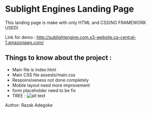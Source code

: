 # Sublight Engines Landing Page

This landing page is make with only HTML and CSS(NO FRAMEWORK USED)

Link for demo : http://sublightengine.com.s3-website.ca-central-1.amazonaws.com/

## Things to know about the project : 

* Main file is index.html
* Main CSS file assests/main.css
* Respoinsiveness not done completely
* Mobile layout need more improvement
* form placeholder need to be fix
* TREE :
![alt text](https://github.com/razakadegoke/Sublight_Engines_Landing_Page/blob/main/assets/Capture%20d%E2%80%99e%CC%81cran%2C%20le%202022-08-02%20a%CC%80%2011.46.42.png)

Author: Razak Adegoke
